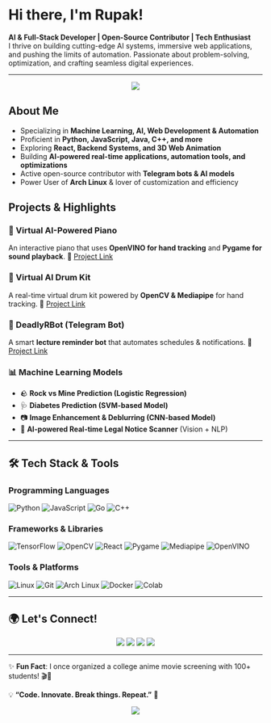 # Hi there, I'm Rupak! 

**AI & Full-Stack Developer | Open-Source Contributor | Tech Enthusiast**  
I thrive on building cutting-edge AI systems, immersive web applications, and pushing the limits of automation. Passionate about problem-solving, optimization, and crafting seamless digital experiences.

---

<p align="center">
  <img src="https://readme-typing-svg.herokuapp.com?font=Fira+Code&weight=600&size=22&pause=1000&color=F79400&width=500&lines=AI+%7C+Web+Dev+%7C+Automation+%7C+Open-Source"/>
</p>

## **About Me**
- Specializing in **Machine Learning, AI, Web Development & Automation**
- Proficient in **Python, JavaScript, Java, C++, and more**
- Exploring **React, Backend Systems, and 3D Web Animation**
- Building **AI-powered real-time applications, automation tools, and optimizations**
- Active open-source contributor with **Telegram bots & AI models**
- Power User of **Arch Linux** & lover of customization and efficiency

## **Projects & Highlights**
### 🎹 Virtual AI-Powered Piano
An interactive piano that uses **OpenVINO for hand tracking** and **Pygame for sound playback**.
🔗 [Project Link](https://github.com/rupak1005/virtual_piano)

### 🥁 Virtual AI Drum Kit
A real-time virtual drum kit powered by **OpenCV & Mediapipe** for hand tracking.
🔗 [Project Link](https://github.com/rupak1005/virtualDrum)

### 🤖 DeadlyRBot (Telegram Bot)
A smart **lecture reminder bot** that automates schedules & notifications.
🔗 [Project Link](https://github.com/rupak1005/deadlybot)

### 📊 Machine Learning Models
- 🪨 **Rock vs Mine Prediction (Logistic Regression)**
- 🩺 **Diabetes Prediction (SVM-based Model)**
- 📷 **Image Enhancement & Deblurring (CNN-based Model)**
- 📜 **AI-powered Real-time Legal Notice Scanner** (Vision + NLP)

---

## 🛠️ **Tech Stack & Tools**
### **Programming Languages**
![Python](https://img.shields.io/badge/Python-3776AB?style=flat&logo=python&logoColor=white)
![JavaScript](https://img.shields.io/badge/JavaScript-F7DF1E?style=flat&logo=javascript&logoColor=black)
![Go](https://img.shields.io/badge/Go-00ADD8?style=flat&logo=go&logoColor=white)
![C++](https://img.shields.io/badge/C++-00599C?style=flat&logo=c%2B%2B&logoColor=white)

### **Frameworks & Libraries**
![TensorFlow](https://img.shields.io/badge/TensorFlow-FF6F00?style=flat&logo=tensorflow&logoColor=white)
![OpenCV](https://img.shields.io/badge/OpenCV-5C3EE8?style=flat&logo=opencv&logoColor=white)
![React](https://img.shields.io/badge/React-20232A?style=flat&logo=react&logoColor=61DAFB)
![Pygame](https://img.shields.io/badge/Pygame-008080?style=flat&logo=python&logoColor=white)
![Mediapipe](https://img.shields.io/badge/Mediapipe-FF6F00?style=flat&logo=mediapipe&logoColor=white)
![OpenVINO](https://img.shields.io/badge/OpenVINO-0071C5?style=flat&logo=intel&logoColor=white)

### **Tools & Platforms**
![Linux](https://img.shields.io/badge/Linux-FCC624?style=flat&logo=linux&logoColor=black)
![Git](https://img.shields.io/badge/Git-F05032?style=flat&logo=git&logoColor=white)
![Arch Linux](https://img.shields.io/badge/Arch_Linux-1793D1?style=flat&logo=arch-linux&logoColor=white)
![Docker](https://img.shields.io/badge/Docker-2496ED?style=flat&logo=docker&logoColor=white)
![Colab](https://img.shields.io/badge/Google_Colab-F9AB00?style=flat&logo=googlecolab&logoColor=white)

---

## 🌍 **Let's Connect!**
<p align="center">
  <a href="mailto:rupak1005saini@gmail.com"><img src="https://img.shields.io/badge/gmail-rupak1005saini%40saini.com-red?style=for-the-badge&logo=gmail&logoColor=white"/></a>
  <a href="https://linkedin.com/in/rupak1005"><img src="https://img.shields.io/badge/LinkedIn-0077B5?style=for-the-badge&logo=linkedin&logoColor=white"/></a>
  <a href="https://twitter.com/rupak1005"><img src="https://img.shields.io/badge/Twitter-1DA1F2?style=for-the-badge&logo=twitter&logoColor=white"/></a>
  <a href="https://github.com/rupak1005"><img src="https://img.shields.io/badge/GitHub-181717?style=for-the-badge&logo=github&logoColor=white"/></a>
</p>

---

✨ **Fun Fact**: I once organized a college anime movie screening with 100+ students! 🎬🍿

💡 **“Code. Innovate. Break things. Repeat.”** 🚀

<p align="center">
  <img src="https://github-readme-streak-stats.herokuapp.com?user=rupak1005&theme=radical&hide_border=true&background=000000"/>
</p>

